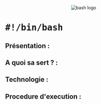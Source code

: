 <p align="center">
<img src="https://user-images.githubusercontent.com/38507456/58379582-c13f6700-7fa5-11e9-8a4a-f71c46db23b6.png" alt="bash logo"/>
</p>

# <tt>#!/bin/bash</tt>

## Présentation :

## A quoi sa sert ? :

## Technologie : 

## Procedure d'execution :

  
